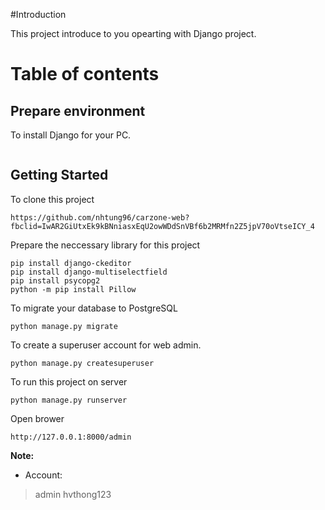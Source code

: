 #Introduction

This project introduce to you opearting with Django project.

# Table of contents

## Prepare environment
To install Django for your PC.
```

```
## Getting Started
To clone this project
```
https://github.com/nhtung96/carzone-web?fbclid=IwAR2GiUtxEk9kBNniasxEqU2owWDdSnVBf6b2MRMfn2Z5jpV70oVtseICY_4
```

Prepare the neccessary library for this project
```
pip install django-ckeditor
pip install django-multiselectfield
pip install psycopg2
python -m pip install Pillow
```

To migrate your database to PostgreSQL
```
python manage.py migrate
```

To create a superuser account for web admin.
```
python manage.py createsuperuser
```

To run this project on server
```
python manage.py runserver
```

Open brower
```
http://127.0.0.1:8000/admin
```
**Note:**
* Account:
> admin
> hvthong123
